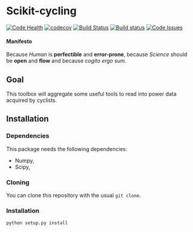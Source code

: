 Scikit-cycling
=========

[![Code Health](https://landscape.io/github/glemaitre/scikit-cycling/master/landscape.svg?style=flat)](https://landscape.io/github/glemaitre/scikit-cycling/master) [![codecov](https://codecov.io/gh/glemaitre/scikit-cycling/branch/master/graph/badge.svg)](https://codecov.io/gh/glemaitre/scikit-cycling) [![Build Status](https://travis-ci.org/glemaitre/scikit-cycling.svg?branch=master)](https://travis-ci.org/glemaitre/scikit-cycling) [![Build status](https://ci.appveyor.com/api/projects/status/3o28wvxsjljv8w97?svg=true)](https://ci.appveyor.com/project/glemaitre/scikit-cycling) [![Code Issues](https://www.quantifiedcode.com/api/v1/project/ba315c8a63634cd6af7851d88db9fbcc/badge.svg)](https://www.quantifiedcode.com/app/project/ba315c8a63634cd6af7851d88db9fbcc)

#### Manifesto

Because *Human* is **perfectible** and **error-prone**, because *Science* should be **open** and **flow** and because *cogito ergo sum*.

Goal
----

This toolbox will aggregate some useful tools to read into power data acquired by cyclists.

Installation
------------

### Dependencies

This package needs the following dependencies:

* Numpy,
* Scipy,

### Cloning

You can clone this repository with the usual `git clone`.

### Installation

```
python setup.py install
```
